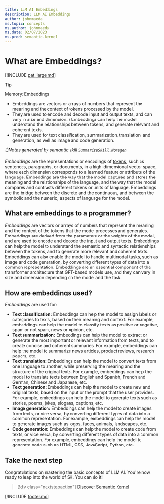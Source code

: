 ```yaml
---
title: LLM AI Embeddings
description: LLM AI Embeddings
author: johnmaeda
ms.topic: concepts
ms.author: johnmaeda
ms.date: 02/07/2023
ms.prod: semantic-kernel
---
```


# What are Embeddings?

[!INCLUDE [pat_large.md](../includes/pat_large.md)]

> [!TIP]
> Memory: Embeddings
> * Embeddings are vectors or arrays of numbers that represent the meaning and the context of tokens processed by the model.
> * They are used to encode and decode input and output texts, and can vary in size and dimension. / Embeddings can help the model understand the relationships between tokens, and generate relevant and coherent texts.
> * They are used for text classification, summarization, translation, and generation, as well as image and code generation.
>
> _👆Notes generated by semantic skill [`SummarizeSkill.Notegen`](https://github.com/microsoft/semantic-kernel/tree/main/samples/skills/SummarizeSkill/Notegen)_

_Embeddings_ are the representations or encodings of [tokens](tokens), such as sentences, paragraphs, or documents, in a high-dimensional vector space, where each dimension corresponds to a learned feature or attribute of the language. Embeddings are the way that the model captures and stores the meaning and the relationships of the language, and the way that the model compares and contrasts different tokens or units of language. Embeddings are the bridge between the discrete and the continuous, and between the symbolic and the numeric, aspects of language for the model.

## What are embeddings to a programmer?

_Embeddings_ are vectors or arrays of numbers that represent the meaning and the context of the tokens that the model processes and generates. Embeddings are derived from the parameters or the weights of the model, and are used to encode and decode the input and output texts. Embeddings can help the model to understand the semantic and syntactic relationships between the tokens, and to generate more relevant and coherent texts. Embeddings can also enable the model to handle multimodal tasks, such as image and code generation, by converting different types of data into a common representation. Embeddings are an essential component of the transformer architecture that GPT-based models use, and they can vary in size and dimension depending on the model and the task.

## How are embeddings used?

_Embeddings_ are used for:

* **Text classification:** Embeddings can help the model to assign labels or categories to texts, based on their meaning and context. For example, embeddings can help the model to classify texts as positive or negative, spam or not spam, news or opinion, etc.
* **Text summarization:** Embeddings can help the model to extract or generate the most important or relevant information from texts, and to create concise and coherent summaries. For example, embeddings can help the model to summarize news articles, product reviews, research papers, etc.
* **Text translation:** Embeddings can help the model to convert texts from one language to another, while preserving the meaning and the structure of the original texts. For example, embeddings can help the model to translate texts between English and Spanish, French and German, Chinese and Japanese, etc.
* **Text generation:** Embeddings can help the model to create new and original texts, based on the input or the prompt that the user provides. For example, embeddings can help the model to generate texts such as stories, poems, jokes, slogans, captions, etc.
* **Image generation:** Embeddings can help the model to create images from texts, or vice versa, by converting different types of data into a common representation. For example, embeddings can help the model to generate images such as logos, faces, animals, landscapes, etc.
* **Code generation:** Embeddings can help the model to create code from texts, or vice versa, by converting different types of data into a common representation. For example, embeddings can help the model to generate code such as HTML, CSS, JavaScript, Python, etc.

## Take the next step

Congratulations on mastering the basic concepts of LLM AI. You're now ready to leap into the world of SK. You can do it!

> [!div class="nextstepaction"]
> [Discover Semantic Kernel](../concepts-sk/overview)

[!INCLUDE [footer.md](../includes/footer.md)]
